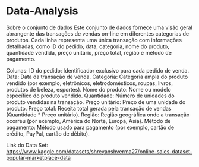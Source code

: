 # Data-Analysis

Sobre o conjunto de dados
Este conjunto de dados fornece uma visão geral abrangente das transações de vendas on-line em diferentes categorias de produtos. Cada linha representa uma única transação com informações detalhadas, como ID do pedido, data, categoria, nome do produto, quantidade vendida, preço unitário, preço total, região e método de pagamento.

Colunas:
ID do pedido: Identificador exclusivo para cada pedido de venda.
Data: Data da transação de venda.
Categoria: Categoria ampla do produto vendido (por exemplo, eletrônicos, eletrodomésticos, roupas, livros, produtos de beleza, esportes).
Nome do produto: Nome ou modelo específico do produto vendido.
Quantidade: Número de unidades do produto vendidas na transação.
Preço unitário: Preço de uma unidade do produto.
Preço total: Receita total gerada pela transação de vendas (Quantidade * Preço unitário).
Região: Região geográfica onde a transação ocorreu (por exemplo, América do Norte, Europa, Ásia).
Método de pagamento: Método usado para pagamento (por exemplo, cartão de crédito, PayPal, cartão de débito).

Link do Data Set: https://www.kaggle.com/datasets/shreyanshverma27/online-sales-dataset-popular-marketplace-data

